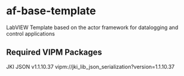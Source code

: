 # af-base-template
LabVIEW Template based on the actor framework for datalogging and control applications

## Required VIPM Packages
JKI JSON v1.1.10.37 vipm://jki_lib_json_serialization?version=1.1.10.37